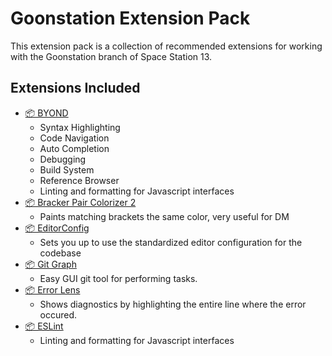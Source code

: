 # Goonstation Extension Pack
This extension pack is a collection of recommended extensions for working with the Goonstation branch of Space Station 13.

## Extensions Included
- [📦 BYOND](https://marketplace.visualstudio.com/items?itemName=ss13.byond)
	- Syntax Highlighting
	- Code Navigation
	- Auto Completion
	- Debugging
	- Build System
	- Reference Browser
  - Linting and formatting for Javascript interfaces
- [📦 Bracker Pair Colorizer 2](https://marketplace.visualstudio.com/items?itemName=CoenraadS.bracket-pair-colorizer-2)
  - Paints matching brackets the same color, very useful for DM
- [📦 EditorConfig](https://marketplace.visualstudio.com/items?itemName=EditorConfig.EditorConfig)
  - Sets you up to use the standardized editor configuration for the codebase
- [📦 Git Graph](https://marketplace.visualstudio.com/items?itemName=mhutchie.git-graph)
  - Easy GUI git tool for performing tasks.
- [📦 Error Lens](https://marketplace.visualstudio.com/items?itemName=usernamehw.errorlens)
  - Shows diagnostics by highlighting the entire line where the error occured.
- [📦 ESLint](https://marketplace.visualstudio.com/items?itemName=dbaeumer.vscode-eslint)
  - Linting and formatting for Javascript interfaces
